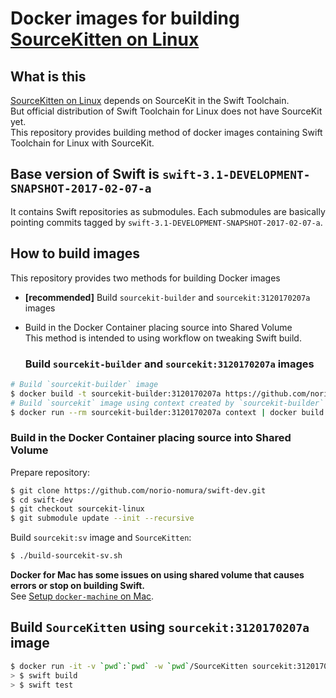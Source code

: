 # Docker images for building [SourceKitten on Linux](https://github.com/jpsim/SourceKitten/)

## What is this
[SourceKitten on Linux](https://github.com/jpsim/SourceKitten/) depends on SourceKit in the Swift Toolchain.  
But official distribution of Swift Toolchain for Linux does not have SourceKit yet.   
This repository provides building method of docker images containing Swift Toolchain for Linux with SourceKit.  

## Base version of Swift is `swift-3.1-DEVELOPMENT-SNAPSHOT-2017-02-07-a`
It contains Swift repositories as submodules. Each submodules are basically pointing commits tagged by `swift-3.1-DEVELOPMENT-SNAPSHOT-2017-02-07-a`.

## How to build images
This repository provides two methods for building Docker images

- **[recommended]** Build `sourcekit-builder` and `sourcekit:3120170207a` images
- Build in the Docker Container placing source into Shared Volume  
  This method is intended to using workflow on tweaking Swift build.

  ### Build `sourcekit-builder` and `sourcekit:3120170207a` images
```sh
# Build `sourcekit-builder` image
$ docker build -t sourcekit-builder:3120170207a https://github.com/norio-nomura/docker-sourcekit-builder.git
# Build `sourcekit` image using context created by `sourcekit-builder`
$ docker run --rm sourcekit-builder:3120170207a context | docker build -t sourcekit:3120170207a -
```

### Build in the Docker Container placing source into Shared Volume

Prepare repository:
```sh
$ git clone https://github.com/norio-nomura/swift-dev.git
$ cd swift-dev
$ git checkout sourcekit-linux
$ git submodule update --init --recursive
```

Build `sourcekit:sv` image and `SourceKitten`:
```sh
$ ./build-sourcekit-sv.sh
```

**Docker for Mac has some issues on using shared volume that causes errors or stop on building Swift.**  
See [Setup `docker-machine` on Mac](docker-machine-on-mac.md).

## Build `SourceKitten` using `sourcekit:3120170207a` image
```sh
$ docker run -it -v `pwd`:`pwd` -w `pwd`/SourceKitten sourcekit:3120170207a bash
> $ swift build
> $ swift test
```
